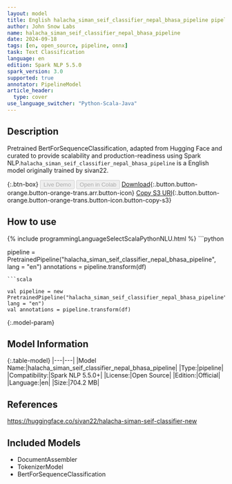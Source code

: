 ```yaml
---
layout: model
title: English halacha_siman_seif_classifier_nepal_bhasa_pipeline pipeline BertForSequenceClassification from sivan22
author: John Snow Labs
name: halacha_siman_seif_classifier_nepal_bhasa_pipeline
date: 2024-09-18
tags: [en, open_source, pipeline, onnx]
task: Text Classification
language: en
edition: Spark NLP 5.5.0
spark_version: 3.0
supported: true
annotator: PipelineModel
article_header:
  type: cover
use_language_switcher: "Python-Scala-Java"
---
```


## Description

Pretrained BertForSequenceClassification, adapted from Hugging Face and curated to provide scalability and production-readiness using Spark NLP.`halacha_siman_seif_classifier_nepal_bhasa_pipeline` is a English model originally trained by sivan22.

{:.btn-box}
<button class="button button-orange" disabled>Live Demo</button>
<button class="button button-orange" disabled>Open in Colab</button>
[Download](https://s3.amazonaws.com/auxdata.johnsnowlabs.com/public/models/halacha_siman_seif_classifier_nepal_bhasa_pipeline_en_5.5.0_3.0_1726624162085.zip){:.button.button-orange.button-orange-trans.arr.button-icon}
[Copy S3 URI](s3://auxdata.johnsnowlabs.com/public/models/halacha_siman_seif_classifier_nepal_bhasa_pipeline_en_5.5.0_3.0_1726624162085.zip){:.button.button-orange.button-orange-trans.button-icon.button-copy-s3}

## How to use



<div class="tabs-box" markdown="1">
{% include programmingLanguageSelectScalaPythonNLU.html %}
```python

pipeline = PretrainedPipeline("halacha_siman_seif_classifier_nepal_bhasa_pipeline", lang = "en")
annotations =  pipeline.transform(df)   

```
```scala

val pipeline = new PretrainedPipeline("halacha_siman_seif_classifier_nepal_bhasa_pipeline", lang = "en")
val annotations = pipeline.transform(df)

```
</div>

{:.model-param}
## Model Information

{:.table-model}
|---|---|
|Model Name:|halacha_siman_seif_classifier_nepal_bhasa_pipeline|
|Type:|pipeline|
|Compatibility:|Spark NLP 5.5.0+|
|License:|Open Source|
|Edition:|Official|
|Language:|en|
|Size:|704.2 MB|

## References

https://huggingface.co/sivan22/halacha-siman-seif-classifier-new

## Included Models

- DocumentAssembler
- TokenizerModel
- BertForSequenceClassification